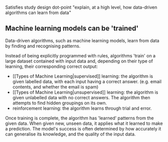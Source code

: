 Satisfies study design dot-point "explain, at a high level, how data-driven algorithms can learn from data"
## Machine learning models can be 'trained'
Data-driven algorithms, such as machine learning models, learn from data by finding and recognising patterns.

Instead of being explicitly programmed with rules, algorithms 'train' on a large dataset contained with input data and, depending on their type of learning, their corresponding correct output:
- [[Types of Machine Learning|supervised]] learning: the algorithm is given labelled data, with each input having a correct answer. (e.g. email contents, and whether the email is spam)
- [[Types of Machine Learning|unsupervised]] learning: the algorithm is given unlabelled data with no correct answers. The algorithm then attempts to find hidden groupings on its own.
- reinforcement learning: the algorithm learns through trial and error.

Once training is complete, the algorithm has 'learned' patterns from the given data. When given new, unseen data, it applies what it learned to make a prediction. The model's success is often determined by how accurately it can generalise its knowledge, and the quality of the input data.